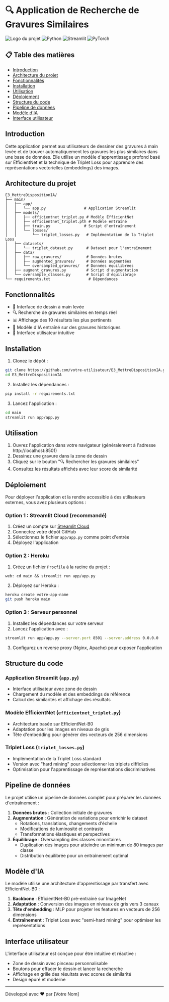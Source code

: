 # 🔍 Application de Recherche de Gravures Similaires

![Logo du projet](https://img.shields.io/badge/IA-Visuelle-blue)
![Python](https://img.shields.io/badge/Python-3.8+-green)
![Streamlit](https://img.shields.io/badge/Streamlit-1.22+-red)
![PyTorch](https://img.shields.io/badge/PyTorch-2.0+-orange)

## 📋 Table des matières
- [Introduction](#introduction)
- [Architecture du projet](#architecture-du-projet)
- [Fonctionnalités](#fonctionnalités)
- [Installation](#installation)
- [Utilisation](#utilisation)
- [Déploiement](#déploiement)
- [Structure du code](#structure-du-code)
- [Pipeline de données](#pipeline-de-données)
- [Modèle d'IA](#modèle-dia)
- [Interface utilisateur](#interface-utilisateur)

## Introduction

Cette application permet aux utilisateurs de dessiner des gravures à main levée et de trouver automatiquement les gravures les plus similaires dans une base de données. Elle utilise un modèle d'apprentissage profond basé sur EfficientNet et la technique de Triplet Loss pour apprendre des représentations vectorielles (embeddings) des images.

## Architecture du projet

```
E3_MettreDispositionIA/
├── main/
│   ├── app/
│   │   └── app.py                 # Application Streamlit
│   ├── models/
│   │   ├── efficientnet_triplet.py # Modèle EfficientNet
│   │   ├── efficientnet_triplet.pth # Modèle entraîné
│   │   ├── train.py               # Script d'entraînement
│   │   └── losses/
│   │       └── triplet_losses.py   # Implémentation de la Triplet Loss
│   ├── datasets/
│   │   └── triplet_dataset.py      # Dataset pour l'entraînement
│   ├── data/
│   │   ├── raw_gravures/           # Données brutes
│   │   ├── augmented_gravures/     # Données augmentées
│   │   └── oversampled_gravures/   # Données équilibrées
│   ├── augment_gravures.py         # Script d'augmentation
│   └── oversample_classes.py       # Script d'équilibrage
└── requirements.txt                 # Dépendances
```

## Fonctionnalités

- 🎨 Interface de dessin à main levée
- 🔍 Recherche de gravures similaires en temps réel
- 📊 Affichage des 10 résultats les plus pertinents
- 🧠 Modèle d'IA entraîné sur des gravures historiques
- 📱 Interface utilisateur intuitive

## Installation

1. Clonez le dépôt :
```bash
git clone https://github.com/votre-utilisateur/E3_MettreDispositionIA.git
cd E3_MettreDispositionIA
```

2. Installez les dépendances :
```bash
pip install -r requirements.txt
```

3. Lancez l'application :
```bash
cd main
streamlit run app/app.py
```

## Utilisation

1. Ouvrez l'application dans votre navigateur (généralement à l'adresse http://localhost:8501)
2. Dessinez une gravure dans la zone de dessin
3. Cliquez sur le bouton "🔍 Rechercher les gravures similaires"
4. Consultez les résultats affichés avec leur score de similarité

## Déploiement

Pour déployer l'application et la rendre accessible à des utilisateurs externes, vous avez plusieurs options :

### Option 1 : Streamlit Cloud (recommandé)
1. Créez un compte sur [Streamlit Cloud](https://streamlit.io/cloud)
2. Connectez votre dépôt GitHub
3. Sélectionnez le fichier `app/app.py` comme point d'entrée
4. Déployez l'application

### Option 2 : Heroku
1. Créez un fichier `Procfile` à la racine du projet :
```
web: cd main && streamlit run app/app.py
```
2. Déployez sur Heroku :
```bash
heroku create votre-app-name
git push heroku main
```

### Option 3 : Serveur personnel
1. Installez les dépendances sur votre serveur
2. Lancez l'application avec :
```bash
streamlit run app/app.py --server.port 8501 --server.address 0.0.0.0
```
3. Configurez un reverse proxy (Nginx, Apache) pour exposer l'application

## Structure du code

### Application Streamlit (`app.py`)
- Interface utilisateur avec zone de dessin
- Chargement du modèle et des embeddings de référence
- Calcul des similarités et affichage des résultats

### Modèle EfficientNet (`efficientnet_triplet.py`)
- Architecture basée sur EfficientNet-B0
- Adaptation pour les images en niveaux de gris
- Tête d'embedding pour générer des vecteurs de 256 dimensions

### Triplet Loss (`triplet_losses.py`)
- Implémentation de la Triplet Loss standard
- Version avec "hard mining" pour sélectionner les triplets difficiles
- Optimisation pour l'apprentissage de représentations discriminatives

## Pipeline de données

Le projet utilise un pipeline de données complet pour préparer les données d'entraînement :

1. **Données brutes** : Collection initiale de gravures
2. **Augmentation** : Génération de variations pour enrichir le dataset
   - Rotations, translations, changements d'échelle
   - Modifications de luminosité et contraste
   - Transformations élastiques et perspectives
3. **Équilibrage** : Oversampling des classes minoritaires
   - Duplication des images pour atteindre un minimum de 80 images par classe
   - Distribution équilibrée pour un entraînement optimal

## Modèle d'IA

Le modèle utilise une architecture d'apprentissage par transfert avec EfficientNet-B0 :

1. **Backbone** : EfficientNet-B0 pré-entraîné sur ImageNet
2. **Adaptation** : Conversion des images en niveaux de gris vers 3 canaux
3. **Tête d'embedding** : MLP pour projeter les features en vecteurs de 256 dimensions
4. **Entraînement** : Triplet Loss avec "semi-hard mining" pour optimiser les représentations

## Interface utilisateur

L'interface utilisateur est conçue pour être intuitive et réactive :

- Zone de dessin avec pinceau personnalisable
- Boutons pour effacer le dessin et lancer la recherche
- Affichage en grille des résultats avec scores de similarité
- Design épuré et moderne

---

Développé avec ❤️ par [Votre Nom] 